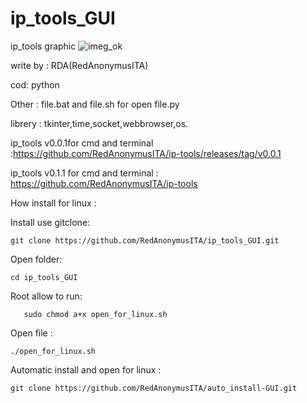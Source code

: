    # ip_tools_GUI
  ip_tools graphic ![imeg_ok](https://user-images.githubusercontent.com/78427215/130823701-16af3533-09f3-4b70-a67a-511d5a2375ac.png)
  
  
  write by : RDA(RedAnonymusITA)
  
  cod: python 
  
  Other : file.bat and file.sh for open file.py
  
  librery : tkinter,time,socket,webbrowser,os.
  
  ip_tools v0.0.1for cmd and terminal :https://github.com/RedAnonymusITA/ip-tools/releases/tag/v0.0.1
  
  ip_tools v0.1.1 for cmd and terminal : https://github.com/RedAnonymusITA/ip-tools
  
  How install for linux :
  
  Install use gitclone: 
  
    git clone https://github.com/RedAnonymusITA/ip_tools_GUI.git
         
 Open folder:   
 
    cd ip_tools_GUI
 Root allow to run:
 
       sudo chmod a+x open_for_linux.sh
 Open file :
       
    ./open_for_linux.sh 
 
 Automatic install and open for linux :
    
    git clone https://github.com/RedAnonymusITA/auto_install-GUI.git
       
